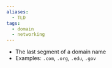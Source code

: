 ```yaml
---
aliases:
  - TLD
tags:
  - domain
  - networking
---
```

- The last segment of a domain name
- Examples: `.com`, `.org`, `.edu`, `.gov`